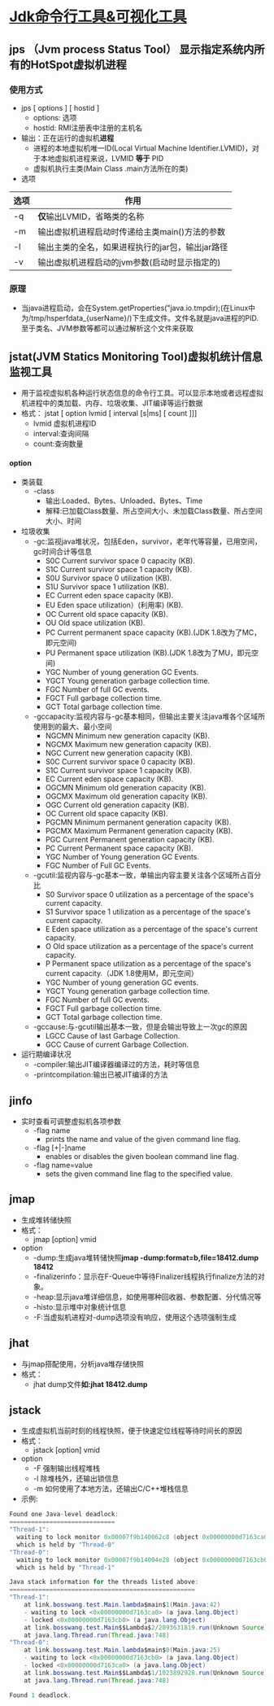 # [Jdk命令行工具&可视化工具](https://docs.oracle.com/javase/7/docs/technotes/tools/index.html)
## jps （Jvm process Status Tool） 显示指定系统内所有的HotSpot虚拟机**进程**
### 使用方式
+ jps [ options ] [ hostid ]
  - options: 选项
  - hostid: RMI注册表中注册的主机名
+ 输出：正在运行的虚拟机**进程**
   - 进程的本地虚拟机唯一ID(Local Virtual Machine Identifier.LVMID)，对于本地虚拟机进程来说，LVMID **等于** PID
   - 虚拟机执行主类(Main Class .main方法所在的类)
+ 选项  

|选项|作用|
|---|---|
|-q|**仅**输出LVMID，省略类的名称|
|-m|输出虚拟机进程启动时传递给主类main()方法的参数|
|-l|输出主类的全名，如果进程执行的jar包，输出jar路径|
|-v|输出虚拟机进程启动的jvm参数(启动时显示指定的)|

### 原理
+ 当java进程启动，会在System.getProperties("java.io.tmpdir);(在Linux中为/tmp/hsperfdata_{userName}/)下生成文件。文件名就是java进程的PID.至于类名、JVM参数等都可以通过解析这个文件来获取
## jstat(JVM Statics Monitoring Tool)虚拟机统计信息监视工具
+ 用于监视虚拟机各种运行状态信息的命令行工具。可以显示本地或者远程虚拟机进程中的类加载、内存、垃圾收集、JIT编译等运行数据
+ 格式： jstat [ option lvmid [ interval [s|ms] [ count ]]]
   - lvmid 虚拟机进程ID
   - interval:查询间隔
   - count:查询数量
#### option
+ 类装载
  - -class 
    + 输出:Loaded、Bytes、Unloaded、Bytes、Time
    + 解释:已加载Class数量、所占空间大小、未加载Class数量、所占空间大小、时间
+ 垃圾收集
  - -gc:监视java堆状况，包括Eden，survivor，老年代等容量，已用空间，gc时间合计等信息
     + S0C	Current survivor space 0 capacity (KB).
     + S1C	Current survivor space 1 capacity (KB).
     + S0U	Survivor space 0 utilization (KB).
     + S1U	Survivor space 1 utilization (KB).
     + EC	Current eden space capacity (KB).
     + EU	Eden space utilization）(利用率) (KB).
     + OC	Current old space capacity (KB).
     + OU	Old space utilization (KB).
     + PC	Current permanent space capacity (KB).(JDK 1.8改为了MC，即元空间)
     + PU	Permanent space utilization (KB).(JDK 1.8改为了MU，即元空间)
     + YGC	Number of young generation GC Events.
     + YGCT	Young generation garbage collection time.
     + FGC	Number of full GC events.
     + FGCT	Full garbage collection time.
     + GCT	Total garbage collection time.
  - -gccapacity:监视内容与-gc基本相同，但输出主要关注java堆各个区域所使用到的最大、最小空间
     + NGCMN	Minimum new generation capacity (KB).
     + NGCMX	Maximum new generation capacity (KB).
     + NGC	Current new generation capacity (KB).
     + S0C	Current survivor space 0 capacity (KB).
     + S1C	Current survivor space 1 capacity (KB).
     + EC	Current eden space capacity (KB).
     + OGCMN	Minimum old generation capacity (KB).
     + OGCMX	Maximum old generation capacity (KB).
     + OGC	Current old generation capacity (KB).
     + OC	Current old space capacity (KB).
     + PGCMN	Minimum permanent generation capacity (KB).
     + PGCMX	Maximum Permanent generation capacity (KB).
     + PGC	Current Permanent generation capacity (KB).
     + PC	Current Permanent space capacity (KB).
     + YGC	Number of Young generation GC Events.
     + FGC	Number of Full GC Events.
  - -gcutil:监视内容与-gc基本一致，单输出内容主要关注各个区域所占百分比
     + S0	Survivor space 0 utilization as a percentage of the space's current capacity.
     + S1	Survivor space 1 utilization as a percentage of the space's current capacity.
     + E	Eden space utilization as a percentage of the space's current capacity.
     + O	Old space utilization as a percentage of the space's current capacity.
     + P	Permanent space utilization as a percentage of the space's current capacity.（JDK 1.8使用M，即元空间）
     + YGC	Number of young generation GC events.
     + YGCT	Young generation garbage collection time.
     + FGC	Number of full GC events.
     + FGCT	Full garbage collection time.
     + GCT	Total garbage collection time.
  - -gccause:与-gcutil输出基本一致，但是会输出导致上一次gc的原因
    + LGCC	Cause of last Garbage Collection.
    + GCC	Cause of current Garbage Collection.
+ 运行期编译状况
  - -compiler:输出JIT编译器编译过的方法，耗时等信息
  - -printcompilation:输出已被JIT编译的方法
## jinfo
+ 实时查看可调整虚拟机各项参数
   + -flag name
     - prints the name and value of the given command line flag.
   + -flag [+|-]name
     - enables or disables the given boolean command line flag.
   + -flag name=value
     - sets the given command line flag to the specified value.
## jmap
+ 生成堆转储快照
+ 格式：
  - jmap [option] vmid
+ option
   - -dump:生成java堆转储快照**jmap -dump:format=b,file=18412.dump 18412**
   - -finalizerinfo：显示在F-Queue中等待Finalizer线程执行finalize方法的对象。
   - -heap:显示java堆详细信息，如使用哪种回收器、参数配置、分代情况等
   - -histo:显示堆中对象统计信息
   - -F:当虚拟机进程对-dump选项没有响应，使用这个选项强制生成
## jhat
+ 与jmap搭配使用，分析java堆存储快照
+ 格式：
  - jhat dump文件**如:jhat 18412.dump**
## jstack
+ 生成虚拟机当前时刻的线程快照，便于快速定位线程等待时间长的原因
+ 格式：
    - jstack [option] vmid
+ option
   - -F 强制输出线程堆栈
   - -l 除堆栈外，还输出锁信息
   - -m 如何使用了本地方法，还输出C/C++堆栈信息 
+ 示例:
```java
Found one Java-level deadlock:
=============================
"Thread-1":
  waiting to lock monitor 0x00007f9b140062c8 (object 0x00000000d7163ca0, a java.lang.Object),
  which is held by "Thread-0"
"Thread-0":
  waiting to lock monitor 0x00007f9b14004e28 (object 0x00000000d7163cb0, a java.lang.Object),
  which is held by "Thread-1"

Java stack information for the threads listed above:
===================================================
"Thread-1":
	at link.bosswang.test.Main.lambda$main$1(Main.java:42)
	- waiting to lock <0x00000000d7163ca0> (a java.lang.Object)
	- locked <0x00000000d7163cb0> (a java.lang.Object)
	at link.bosswang.test.Main$$Lambda$2/2093631819.run(Unknown Source)
	at java.lang.Thread.run(Thread.java:748)
"Thread-0":
	at link.bosswang.test.Main.lambda$main$0(Main.java:25)
	- waiting to lock <0x00000000d7163cb0> (a java.lang.Object)
	- locked <0x00000000d7163ca0> (a java.lang.Object)
	at link.bosswang.test.Main$$Lambda$1/1023892928.run(Unknown Source)
	at java.lang.Thread.run(Thread.java:748)

Found 1 deadlock.

```
